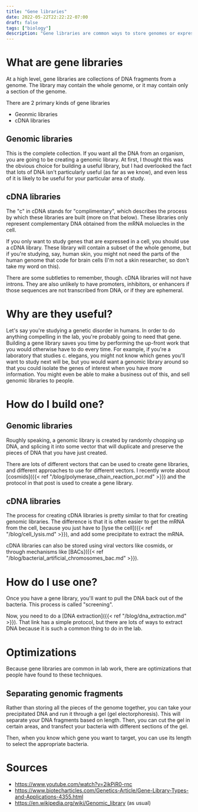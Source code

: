 ```yaml
---
title: "Gene libraries"
date: 2022-05-22T22:22:22-07:00
draft: false
tags: ["biology"]
description: "Gene libraries are common ways to store genomes or expressed DNA in a cell. If you are studying a specific type of cell, it is likely that you will find use in a gene libraryth"
---
```


# What are gene libraries
At a high level, gene libraries are collections of DNA fragments from a genome. The library may contain the whole genome, or it may contain only a section of the genome.

There are 2 primary kinds of gene libraries
- Geonmic libraries
- cDNA libraries

## Genomic libraries
This is the complete collection. If you want all the DNA from an organism, you are going to be creating a genomic library. At first, I thought this was the obvious choice for building a useful library, but I had overlooked the fact that lots of DNA isn't particularly useful (as far as we know), and even less of it is likely to be useful for your particular area of study. 

## cDNA libraries
The "c" in cDNA stands for "complimentary", which describes the process by which these libraries are built (more on that below). These libraries only represent complementary DNA obtained from the mRNA moluecles in the cell.

If you only want to study genes that are expressed in a cell, you should use a cDNA library. These library will contain a subset of the whole genome, but if you're studying, say, human skin, you might not need the parts of the human genome that code for brain cells (I'm not a skin researcher, so don't take my word on this).

There are some subtleties to remember, though. cDNA libraries will not have introns. They are also unlikely to have promoters, inhibitors, or enhancers if those sequences are not transcribed from DNA, or if they are ephemeral. 

# Why are they useful?
Let's say you're studying a genetic disorder in humans. In order to do anything compelling in the lab, you're probably going to need that gene. Building a gene library saves you time by performing the up-front work that you would otherwise have to do every time. For example, if you're a laboratory that studies c. elegans, you might not know which genes you'll want to study next will be, but you would want a genomic library around so that you could isolate the genes of interest when you have more information. You might even be able to make a business out of this, and sell genomic libraries to people.

# How do I build one?

## Genomic libraries
Roughly speaking, a genomic library is created by randomly chopping up DNA, and splicing it into some vector that will duplicate and preserve the pieces of DNA that you have just created.

There are lots of different vectors that can be used to create gene libraries, and different approaches to use for different vectors. I recently wrote about [cosmids]({{< ref "/blog/polymerase_chain_reaction_pcr.md" >}}) and the protocol in that post is used to create a gene library.

## cDNA libraries
The process for creating cDNA libraries is pretty similar to that for creating genomic libraries. The difference is that it is often easier to get the mRNA from the cell, because you just have to [lyse the cell]({{< ref "/blog/cell_lysis.md" >}}), and add some precipitate to extract the mRNA.

cDNA libraries can also be stored using viral vectors like cosmids, or through mechanisms like [BACs]({{< ref "/blog/bacterial_artificial_chromosomes_bac.md" >}}). 

# How do I use one?

Once you have a gene library, you'll want to pull the DNA back out of the bacteria. This process is called "screening".

Now, you need to do a [DNA extraction]({{< ref "/blog/dna_extraction.md" >}}). That link has a simple protocol, but there are lots of ways to extract DNA because it is such a common thing to do in the lab.


# Optimizations
Because gene libraries are common in lab work, there are optimizations that people have found to these techniques.

## Separating genomic fragments
Rather than storing all the pieces of the genome together, you can take your precipitated DNA and run it through a gel (gel electorphoresis). This will separate your DNA fragments based on length. Then, you can cut the gel in certain areas, and transfect your bacteria with different sections of the gel.

Then, when you know which gene you want to target, you can use its length to select the appropriate bacteria.

# Sources
- https://www.youtube.com/watch?v=2ikPiR0-rnc
- https://www.biotecharticles.com/Genetics-Article/Gene-Library-Types-and-Applications-4355.html
- https://en.wikipedia.org/wiki/Genomic_library (as usual)